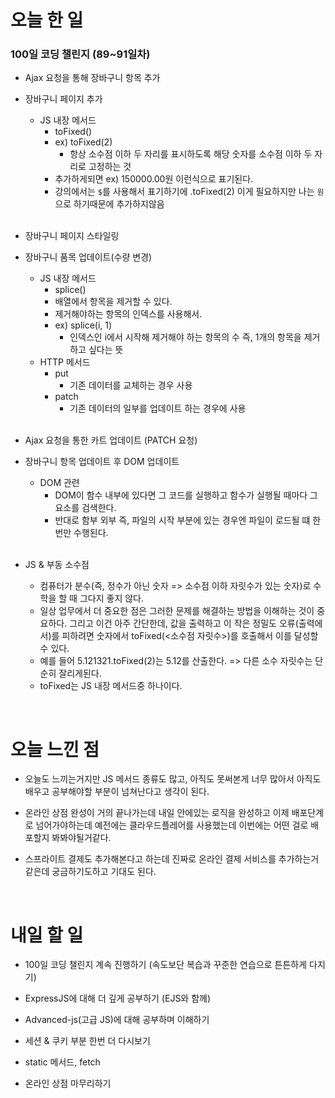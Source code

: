 # 오늘 한 일

### 100일 코딩 챌린지 (89~91일차)

- Ajax 요청을 통해 장바구니 항목 추가
- 장바구니 페이지 추가

  - JS 내장 메서드
    - toFixed()
    - ex) toFixed(2)
      - 항상 소수점 이하 두 자리를 표시하도록 해당 숫자를 소수점 이하 두 자리로 고정하는 것
    - 추가하게되면 ex) 150000.00원 이런식으로 표기된다.
    - 강의에서는 `$`를 사용해서 표기하기에 .toFixed(2) 이게 필요하지만 나는 `원`으로 하기때문에 추가하지않음

  <br />

- 장바구니 페이지 스타일링
- 장바구니 품목 업데이트(수량 변경)

  - JS 내장 메서드
    - splice()
    - 배열에서 항목을 제거할 수 있다.
    - 제거해야하는 항목의 인덱스를 사용해서.
    - ex) splice(i, 1)
      - 인덱스인 i에서 시작해 제거해야 하는 항목의 수 즉, 1개의 항목을 제거하고 싶다는 뜻
  - HTTP 메서드
    - put
      - 기존 데이터를 교체하는 경우 사용
    - patch
      - 기존 데이터의 일부를 업데이트 하는 경우에 사용

  <br />

- Ajax 요청을 통한 카트 업데이트 (PATCH 요청)
- 장바구니 항목 업데이트 후 DOM 업데이트

  - DOM 관련
    - DOM이 함수 내부에 있다면 그 코드를 실행하고 함수가 실행될 때마다 그 요소를 검색한다.
    - 반대로 함부 외부 즉, 파일의 시작 부분에 있는 경우엔 파일이 로드될 떄 한 번만 수행된다.

  <br />

- JS & 부동 소수점

  - 컴퓨터가 분수(즉, 정수가 아닌 숫자 => 소수점 이하 자릿수가 있는 숫자)로 수학을 할 때 그다지 좋지 않다.
  - 일상 업무에서 더 중요한 점은 그러한 문제를 해결하는 방법을 이해하는 것이 중요하다. 그리고 이건 아주 간단한데, 값을 출력하고 이 작은 정밀도 오류(출력에서)를 피하려면 숫자에서 toFixed(<소수점 자릿수>)를 호출해서 이를 달성할 수 있다.
  - 예를 들어 5.121321.toFixed(2)는 5.12를 산출한다. => 다른 소수 자릿수는 단순히 잘리게된다.
  - toFixed는 JS 내장 메서드중 하나이다.

<br />

# 오늘 느낀 점

- 오늘도 느끼는거지만 JS 메서드 종류도 많고, 아직도 못써본게 너무 많아서 아직도 배우고 공부해야할 부분이 넘쳐난다고 생각이 된다.

- 온라인 상점 완성이 거의 끝나가는데 내일 안에있는 로직을 완성하고 이제 배포단계로 넘어가야하는데 예전에는 클라우드플레어를 사용했는데 이번에는 어떤 걸로 배포할지 봐봐야될거같다.

- 스프라이트 결제도 추가해본다고 하는데 진짜로 온라인 결제 서비스를 추가하는거 같은데 궁금하기도하고 기대도 된다.

<br />

# 내일 할 일

- 100일 코딩 챌린지 계속 진행하기 (속도보단 복습과 꾸준한 연습으로 튼튼하게 다지기)

- ExpressJS에 대해 더 깊게 공부하기 (EJS와 함께)

- Advanced-js(고급 JS)에 대해 공부하며 이해하기

- 세션 & 쿠키 부분 한번 더 다시보기

- static 메서드, fetch

- 온라인 상점 마무리하기

